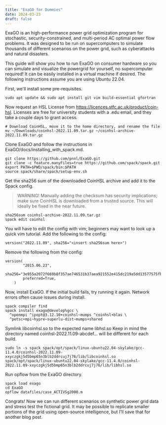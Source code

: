 ```yaml
---
title: "ExaGO for Dummies"
date: 2024-03-23
draft: false
---
```


ExaGO is an high-performance power grid optimization program for stochastic, security-constrained, and multi-period AC optimal power flow problems. It was designed to be run on supercomputers to simulate thousands of different scenarios on the power grid, such as cyberattacks and natural disasters. 

This guide will show you how to run ExaGO on consumer hardware so you can simulate and visualize the powergrid for yourself, no supercomputer required! It can be easily installed in a virtual machine if desired. The following instructions assume you are using Ubuntu 22.04.

First, we'll install some pre-requisites.

```
sudo apt update && sudo apt install git vim build-essential gfortran
```

Now request an HSL License from https://licences.stfc.ac.uk/product/coin-hsl. Licenses are free for university students with a .edu email, and they take a couple days to grant access.

```
# Download CoinHSL, move it to the home directory, and rename the file
mv ~/Downloads/coinhsl-2022.11.09.tar.gz ~/coinhsl-archive-2022.11.09.tar.gz
```

Clone ExaGO and follow the instructions in ExaGO/docs/installing_with_spack.md.

```
git clone https://github.com/pnnl/ExaGO.git
git clone -c feature.manyFiles=true https://github.com/spack/spack.git
export PATH=$PWD/spack/bin:$PATH
source spack/share/spack/setup-env.sh
```

Get the sha256 sum of the downloaded CoinHSL archive and add it to the Spack config.
> WARNING!
> Manually adding the checksum has security implications; make sure CoinHSL is downloaded from a trusted source. This will ideally be fixed in the near future.

```
sha256sum coinhsl-archive-2022.11.09.tar.gz
spack edit coinhsl
```

You will have to edit the config with vim; beginners may want to look up a quick vim tutorial.
Add the following to the config:

```
version("2022.11.09", sha256="<insert sha256sum here>")
```

Remove the following from the config:

```
version(
        "2015.06.23",
        sha256="3e955a2072f669b8f357ae746531b37aea921552e415dc219a5dd13577575fb3",
        preferred=True,
    )
```

Now, install ExaGO. If the initial build fails, try running it again. Network errors often cause issues during install.

```
spack compiler find
spack install exago@develop%gcc \
  ^openmpi ^ipopt@3.12.10+coinhsl~mumps ^coinhsl+blas \
  ^petsc+mpi~hypre~superlu-dist~mumps+shared
```

Symlink libcoinhsl.so to the expected name libhsl.so Keep in mind the directory named coinhsl-2022.11.09-abcdef... will be different for each build.

```
sudo ln -s spack spack/opt/spack/linux-ubuntu22.04-skylake/gcc-11.4.0/coinhsl-2022.11.09-xxyczgkj5d5bmp65n3blb2ddrcuj7j76/lib/libcoinhsl.so spack/opt/spack/linux-ubuntu22.04-skylake/gcc-11.4.0/coinhsl-2022.11.09-xxyczgkj5d5bmp65n3blb2ddrcuj7j76/lib/libhsl.so 
```

Run opflow from the ExaGO directory.

```
spack load exago
cd ExaGO
opflow datafiles/case_ACTIVSg2000.m
```

Congrats! Now we can run different scenarios on synthetic power grid data and stress test the fictional grid. It may be possible to replicate smaller portions of the grid using open-source intelligence, but I'll save that for another blog post.
